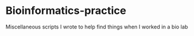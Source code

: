 # Bioinformatics-practice
Miscellaneous scripts I wrote to help find things when I worked in a bio lab
